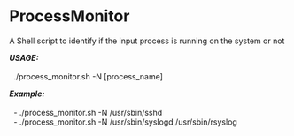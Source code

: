 # ProcessMonitor
A Shell script to identify if the input process is running on the system or not

<em><strong> USAGE: </strong></em><br><br>
&nbsp; ./process_monitor.sh -N [process_name] <br>

<em><strong> Example: </strong></em><br><br>
&nbsp; - ./process_monitor.sh -N /usr/sbin/sshd <br>
&nbsp; - ./process_monitor.sh -N /usr/sbin/syslogd,/usr/sbin/rsyslog
